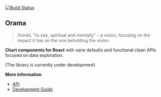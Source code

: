 [![Build Status](https://travis-ci.org/kensho/orama.svg)](https://travis-ci.org/luiscarli/orama)


## Orama
> /horáō, "to see, spiritual and mentally" – a vision, focusing on the impact it has on the one beholding the vision

**Chart components for React** with sane defaults and functional clean APIs focused on data exploration.

(The library is currently under development)

**More Information**

- [API](/docs/api.md)
- [Development Guide](/docs/development.md)
